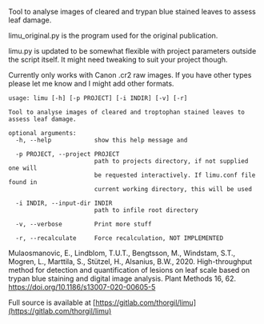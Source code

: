 
Tool to analyse images of cleared and trypan blue stained leaves to assess leaf damage.

limu_original.py is the program used for the original publication.

limu.py is updated to be somewhat flexible with project parameters outside the script itself. It might need tweaking to suit your project though.

Currently only works with Canon .cr2 raw images. If you have other types please let me know and I might add other formats.

    usage: limu [-h] [-p PROJECT] [-i INDIR] [-v] [-r]

    Tool to analyse images of cleared and troptophan stained leaves to assess leaf damage.

    optional arguments:
      -h, --help            show this help message and 

      -p PROJECT, --project PROJECT
                            path to projects directory, if not supplied one will
                            be requested interactively. If limu.conf file found in
                            current working directory, this will be used

      -i INDIR, --input-dir INDIR
                            path to infile root directory

      -v, --verbose         Print more stuff

      -r, --recalculate     Force recalculation, NOT IMPLEMENTED


Mulaosmanovic, E., Lindblom, T.U.T., Bengtsson, M., Windstam, S.T., Mogren, L., Marttila, S., Stützel, H., Alsanius, B.W., 2020. High-throughput method for detection and quantification of lesions on leaf scale based on trypan blue staining and digital image analysis. Plant Methods 16, 62. https://doi.org/10.1186/s13007-020-00605-5

Full source is available at 
[https://gitlab.com/thorgil/limu](https://gitlab.com/thorgil/limu)
